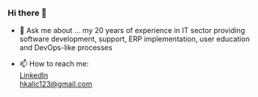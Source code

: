 ### Hi there 👋

<!--
**hkalic/hkalic** is a ✨ _special_ ✨ repository because its `README.md` (this file) appears on your GitHub profile.

Here are some ideas to get you started:

- 🔭 I’m currently working on ...
- 🌱 I’m currently learning ...
- 👯 I’m looking to collaborate on ...
- 🤔 I’m looking for help with ...
- 💬 Ask me about ...
- 📫 How to reach me: ...
- 😄 Pronouns: ...
- ⚡ Fun fact: ...
-->

- 💬 Ask me about ...
  my 20 years of experience in IT sector providing software development, support, ERP implementation, user education and DevOps-like processes  

- 📫 How to reach me:  
[LinkedIn](https://www.linkedin.com/in/hrvojekalic)  
<hkalic123@gmail.com>
